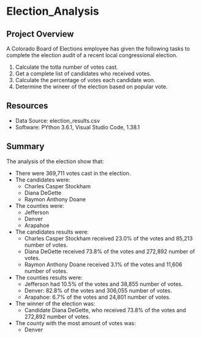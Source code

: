 # Election_Analysis

## Project Overview
A Colorado Board of Elections employee has given the following tasks to complete the election audit of a recent local congressional election.

1. Calculate the totla number of votes cast.
2. Get a complete list of candidates who received votes.
3. Calculate the percentage of votes each candidate won.
5. Determine the wineer of the election based on popular vote.

## Resources
- Data Source: election_results.csv
- Software: PYthon 3.6.1, Visual Studio Code, 1.38.1

## Summary
The analysis of the election show that:
- There were 369,711 votes cast in the election.
- The candidates were:
    - Charles Casper Stockham
    - Diana DeGette
    - Raymon Anthony Doane
- The counties were:
    - Jefferson
    - Denver
    - Arapahoe
- The candidates results were:
    - Charles Casper Stockham received 23.0% of the votes and 85,213 number of votes.
    - Diana DeGette received 73.8% of the votes and 272,892 number of votes.
    - Raymon Anthony Doane received 3.1% of the votes and 11,606 number of votes.
- The counties results were:
    - Jefferson had 10.5% of the votes and 38,855 number of votes.
    - Denver: 82.8% of the votes and 306,055 number of votes.
    - Arapahoe: 6.7% of the votes and 24,801 number of votes.
- The winner of the election was:
    - Candidate Diana DeGette, who received 73.8% of the votes and 272,892 number of votes.
- The county with the most amount of votes was:
    - Denver

